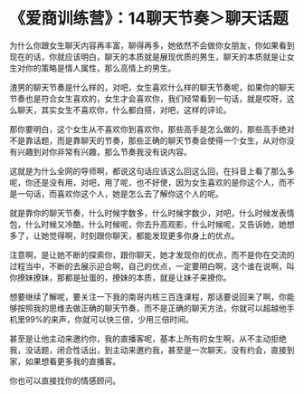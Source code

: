 # 《爱商训练营》：14聊天节奏＞聊天话题

为什么你跟女生聊天内容再丰富，聊得再多，她依然不会做你女朋友，你如果看到现在的话，你就应该明白，聊天的本质就是展现优质的男生，聊天的本质就是让女生对你的策略是情人属性，那么高情上的男生。

渣男的聊天节奏是什么样的，对吧，女生喜欢什么样的聊天节奏呢，如果你的聊天节奏也是符合女生喜欢的，女生才会喜欢你，我们经常看到一句话，就是哎呀，这么聊天，其实女生不喜欢你，什么都白搭，对吧，这样的评论。

那你要明白，这个女生从不喜欢你到喜欢你，那些高手是怎么做的，那些高手绝对不是靠话题，而是靠聊天的节奏，那些正确的聊天节奏会使得一个女生，从对你没有兴趣到对你非常有兴趣，那么节奏我没有说内容。

这就是为什么全网的导师啊，都说这句话应该这么回这么回，在抖音上看了那么多呢，你还是没有用，对吧，用了呢，也不好使，因为女生喜欢的是你这个人，而不是一句话，而喜欢你这个人，她是怎么去了解你这个人的呢。

就是靠你的聊天节奏，什么时候字数多，什么时候字数少，对吧，什么时候发表情包，什么时候又冷酷，什么时候呢，你去升高观影，什么时候呢，又告诉她，她想多了，让她觉得啊，时刻跟你聊天，都能发现更多你身上的优点。

注意啊，是让她不断的探索你，跟你聊天，她才发现你的优点，而不是你在交流的过程当中，不断的去展示迎合啊，自己的优点，一定要明白啊，这个谁在说啊，叫你撩妹撩妹，那都是扯蛋的，撩妹的本质，就是让妹子来撩你。

想要继续了解呢，要关注一下我的南哥内核三百连课程，那话要说回来了啊，你能够按照我的思维去做正确的聊天节奏，而不是正确的聊天方法，你就可以超越他手机里99%的来声，你就可以快三倍，少用三倍时间。

甚至是让他主动来邀约你，我的直播客呢，基本上所有的女生啊，从不主动拒绝我，没话题，闭合性话出，到主动来邀约我，甚至是一次聊天，没有约会，直接到家，如果想看更多我的直播客。

你也可以直接找你的情感顾问。